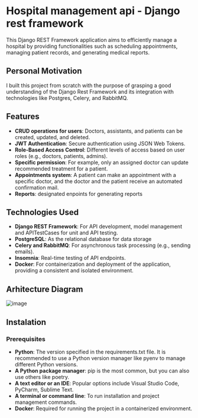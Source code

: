 # Hospital management api - Django rest framework 
This Django REST Framework application aims to efficiently manage a hospital by providing functionalities such as scheduling appointments, managing patient records, and generating medical reports.

## Personal Motivation
I built this project from scratch with the purpose of grasping a good understanding of the Django Rest Framework and its integration with technologies like Postgres, Celery, and RabbitMQ.

## Features

- **CRUD operations for users**: Doctors, assistants, and patients can be created, updated, and deleted.
- **JWT Authentication**: Secure authentication using JSON Web Tokens.
- **Role-Based Access Control**: Different levels of access based on user roles (e.g., doctors, patients, admins).
- **Specific permission**: For example, only an assigned doctor can update recommended treatment for a patient.
- **Appointments system**: A patient can make an appointment with a specific doctor, and the doctor and the patient receive an automated confirmation mail.
- **Reports**: designated enpoints for generating reports

## Technologies Used

- **Django REST Framework**: For API development, model management and APITestCases for unit and API testing.
- **PostgreSQL**: As the relational database for data storage
- **Celery and RabbitMQ**: For asynchronous task processing (e.g., sending emails).
- **Insomnia**: Real-time testing of API endpoints.
- **Docker**: For containerization and deployment of the application, providing a consistent and isolated environment.

## Arhitecture Diagram

![image](https://github.com/user-attachments/assets/3cbe14f8-2ded-4972-b559-87ed9569923c)

## Instalation 

### Prerequisites

- **Python**: The version specified in the requirements.txt file. It is recommended to use a Python version manager like pyenv to manage different Python versions.
- **A Python package manager**: pip is the most common, but you can also use others like poetry.
- **A text editor or an IDE**: Popular options include Visual Studio Code, PyCharm, Sublime Text.
-  **A terminal or command line**: To run installation and project management commands.
-  **Docker**: Required for running the project in a containerized environment.


